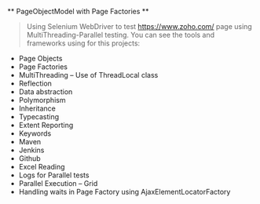 ** PageObjectModel with Page Factories **
> Using Selenium WebDriver to test https://www.zoho.com/ page using MultiThreading-Parallel testing. You can see the tools and frameworks using for this projects:

- Page Objects 
- Page Factories 
- MultiThreading – Use of ThreadLocal class 
- Reflection 
- Data abstraction 
- Polymorphism 
- Inheritance 
- Typecasting 
- Extent Reporting 
- Keywords 
- Maven 
- Jenkins 
- Github 
- Excel Reading 
- Logs for Parallel tests 
- Parallel Execution – Grid 
- Handling waits in Page Factory using AjaxElementLocatorFactory 

